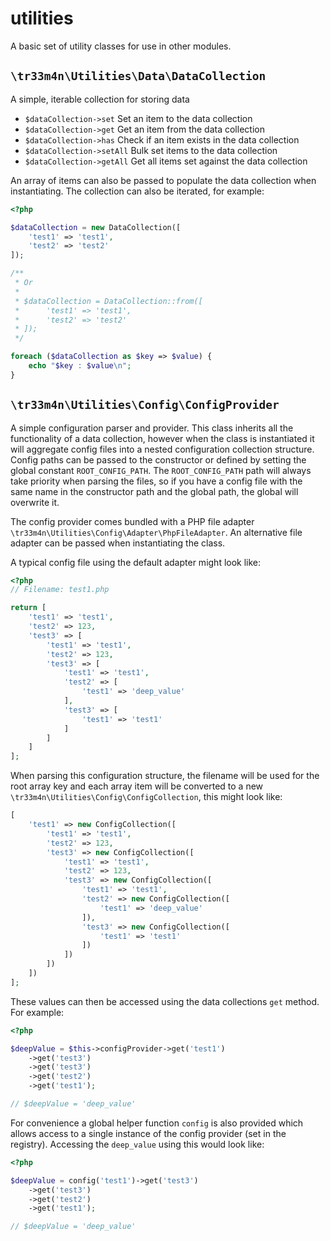 # utilities
A basic set of utility classes for use in other modules.

## `\tr33m4n\Utilities\Data\DataCollection`
A simple, iterable collection for storing data

- `$dataCollection->set` Set an item to the data collection
- `$dataCollection->get` Get an item from the data collection
- `$dataCollection->has` Check if an item exists in the data collection
- `$dataCollection->setAll` Bulk set items to the data collection
- `$dataCollection->getAll` Get all items set against the data collection

An array of items can also be passed to populate the data collection when instantiating. The collection can also be iterated, for example:
```php
<?php

$dataCollection = new DataCollection([
    'test1' => 'test1',
    'test2' => 'test2'
]);

/**
 * Or 
 * 
 * $dataCollection = DataCollection::from([
 *      'test1' => 'test1',
 *      'test2' => 'test2'
 * ]);
 */

foreach ($dataCollection as $key => $value) {
    echo "$key : $value\n";
}
```

## `\tr33m4n\Utilities\Config\ConfigProvider`
A simple configuration parser and provider. This class inherits all the functionality of a data collection, however when the class is instantiated
it will aggregate config files into a nested configuration collection structure. Config paths can be passed to the constructor or
defined by setting the global constant `ROOT_CONFIG_PATH`. The `ROOT_CONFIG_PATH` path will always take priority when parsing the files, so if you have a config file with the same name
in the constructor path and the global path, the global will overwrite it.

The config provider comes bundled with a PHP file adapter `\tr33m4n\Utilities\Config\Adapter\PhpFileAdapter`. An alternative file adapter can be passed when instantiating the class.
 
A typical config file using the default adapter might look like:
```php
<?php
// Filename: test1.php

return [
    'test1' => 'test1',
    'test2' => 123,
    'test3' => [
        'test1' => 'test1',
        'test2' => 123,
        'test3' => [
            'test1' => 'test1',
            'test2' => [
                'test1' => 'deep_value'
            ],
            'test3' => [
                'test1' => 'test1'
            ]
        ]
    ]
];
```
When parsing this configuration structure, the filename will be used for the root array key and each array item will be converted to a new `\tr33m4n\Utilities\Config\ConfigCollection`, this might look like:
```php
[
    'test1' => new ConfigCollection([
        'test1' => 'test1',
        'test2' => 123,
        'test3' => new ConfigCollection([
            'test1' => 'test1',
            'test2' => 123,
            'test3' => new ConfigCollection([
                'test1' => 'test1',
                'test2' => new ConfigCollection([
                    'test1' => 'deep_value'
                ]),
                'test3' => new ConfigCollection([
                    'test1' => 'test1'
                ])
            ])
        ])
    ])
];
```
These values can then be accessed using the data collections `get` method. For example:
```php
<?php

$deepValue = $this->configProvider->get('test1')
    ->get('test3')
    ->get('test3')
    ->get('test2')
    ->get('test1');

// $deepValue = 'deep_value'
```
For convenience a global helper function `config` is also provided which allows access to a single instance of the config provider (set in the registry). Accessing the `deep_value` using this would look like:
```php
<?php

$deepValue = config('test1')->get('test3')
    ->get('test3')
    ->get('test2')
    ->get('test1');

// $deepValue = 'deep_value'
```